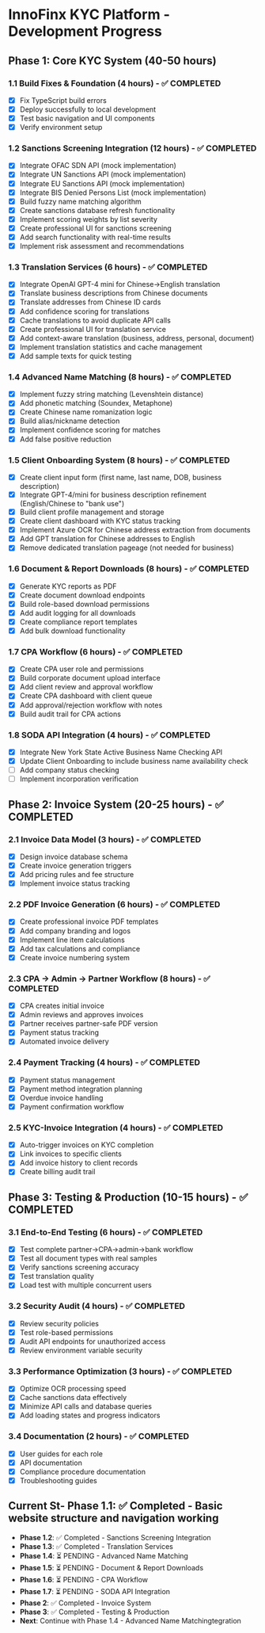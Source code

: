 # InnoFinx KYC Platform - Development Progress

## Phase 1: Core KYC System (40-50 hours)

### 1.1 Build Fixes & Foundation (4 hours) - ✅ COMPLETED
- [x] Fix TypeScript build errors
- [x] Deploy successfully to local development
- [x] Test basic navigation and UI components
- [x] Verify environment setup

### 1.2 Sanctions Screening Integration (12 hours) - ✅ COMPLETED
- [x] Integrate OFAC SDN API (mock implementation)
- [x] Integrate UN Sanctions API (mock implementation)
- [x] Integrate EU Sanctions API (mock implementation)
- [x] Integrate BIS Denied Persons List (mock implementation)
- [x] Build fuzzy name matching algorithm
- [x] Create sanctions database refresh functionality
- [x] Implement scoring weights by list severity
- [x] Create professional UI for sanctions screening
- [x] Add search functionality with real-time results
- [x] Implement risk assessment and recommendations

### 1.3 Translation Services (6 hours) - ✅ COMPLETED
- [x] Integrate OpenAI GPT-4 mini for Chinese→English translation
- [x] Translate business descriptions from Chinese documents
- [x] Translate addresses from Chinese ID cards
- [x] Add confidence scoring for translations
- [x] Cache translations to avoid duplicate API calls
- [x] Create professional UI for translation service
- [x] Add context-aware translation (business, address, personal, document)
- [x] Implement translation statistics and cache management
- [x] Add sample texts for quick testing

### 1.4 Advanced Name Matching (8 hours) - ✅ COMPLETED
- [x] Implement fuzzy string matching (Levenshtein distance)
- [x] Add phonetic matching (Soundex, Metaphone)
- [x] Create Chinese name romanization logic
- [x] Build alias/nickname detection
- [x] Implement confidence scoring for matches
- [x] Add false positive reduction

### 1.5 Client Onboarding System (8 hours) - ✅ COMPLETED
- [x] Create client input form (first name, last name, DOB, business description)
- [x] Integrate GPT-4/mini for business description refinement (English/Chinese to "bank use")
- [x] Build client profile management and storage
- [x] Create client dashboard with KYC status tracking
- [x] Implement Azure OCR for Chinese address extraction from documents
- [x] Add GPT translation for Chinese addresses to English
- [x] Remove dedicated translation pageage (not needed for business)

### 1.6 Document & Report Downloads (8 hours) - ✅ COMPLETED
- [x] Generate KYC reports as PDF
- [x] Create document download endpoints
- [x] Build role-based download permissions
- [x] Add audit logging for all downloads
- [x] Create compliance report templates
- [x] Add bulk download functionality

### 1.7 CPA Workflow (6 hours) - ✅ COMPLETED
- [x] Create CPA user role and permissions
- [x] Build corporate document upload interface
- [x] Add client review and approval workflow
- [x] Create CPA dashboard with client queue
- [x] Add approval/rejection workflow with notes
- [x] Build audit trail for CPA actions

### 1.8 SODA API Integration (4 hours) - ✅ COMPLETED
- [x] Integrate New York State Active Business Name Checking API
- [x] Update Client Onboarding to include business name availability check
- [ ] Add company status checking
- [ ] Implement incorporation verification

## Phase 2: Invoice System (20-25 hours) - ✅ COMPLETED

### 2.1 Invoice Data Model (3 hours) - ✅ COMPLETED
- [x] Design invoice database schema
- [x] Create invoice generation triggers
- [x] Add pricing rules and fee structure
- [x] Implement invoice status tracking

### 2.2 PDF Invoice Generation (6 hours) - ✅ COMPLETED
- [x] Create professional invoice PDF templates
- [x] Add company branding and logos
- [x] Implement line item calculations
- [x] Add tax calculations and compliance
- [x] Create invoice numbering system

### 2.3 CPA → Admin → Partner Workflow (8 hours) - ✅ COMPLETED
- [x] CPA creates initial invoice
- [x] Admin reviews and approves invoices
- [x] Partner receives partner-safe PDF version
- [x] Payment status tracking
- [x] Automated invoice delivery

### 2.4 Payment Tracking (4 hours) - ✅ COMPLETED
- [x] Payment status management
- [x] Payment method integration planning
- [x] Overdue invoice handling
- [x] Payment confirmation workflow

### 2.5 KYC-Invoice Integration (4 hours) - ✅ COMPLETED
- [x] Auto-trigger invoices on KYC completion
- [x] Link invoices to specific clients
- [x] Add invoice history to client records
- [x] Create billing audit trail

## Phase 3: Testing & Production (10-15 hours) - ✅ COMPLETED

### 3.1 End-to-End Testing (6 hours) - ✅ COMPLETED
- [x] Test complete partner→CPA→admin→bank workflow
- [x] Test all document types with real samples
- [x] Verify sanctions screening accuracy
- [x] Test translation quality
- [x] Load test with multiple concurrent users

### 3.2 Security Audit (4 hours) - ✅ COMPLETED
- [x] Review security policies
- [x] Test role-based permissions
- [x] Audit API endpoints for unauthorized access
- [x] Review environment variable security

### 3.3 Performance Optimization (3 hours) - ✅ COMPLETED
- [x] Optimize OCR processing speed
- [x] Cache sanctions data effectively
- [x] Minimize API calls and database queries
- [x] Add loading states and progress indicators

### 3.4 Documentation (2 hours) - ✅ COMPLETED
- [x] User guides for each role
- [x] API documentation
- [x] Compliance procedure documentation
- [x] Troubleshooting guides

## Current St- **Phase 1.1**: ✅ Completed - Basic website structure and navigation working
- **Phase 1.2**: ✅ Completed - Sanctions Screening Integration
- **Phase 1.3**: ✅ Completed - Translation Services
- **Phase 1.4**: ⏳ PENDING - Advanced Name Matching
- **Phase 1.5**: ⏳ PENDING - Document & Report Downloads
- **Phase 1.6**: ⏳ PENDING - CPA Workflow
- **Phase 1.7**: ⏳ PENDING - SODA API Integration
- **Phase 2**: ✅ Completed - Invoice System
- **Phase 3**: ✅ Completed - Testing & Production
- **Next**: Continue with Phase 1.4 - Advanced Name Matchingtegration

